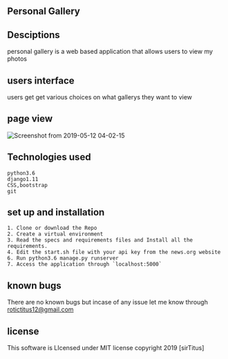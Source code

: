 ##             Personal Gallery

## Desciptions

personal gallery is a web based application that allows users to view my photos 

## users interface
users get get various choices on what gallerys they want to view

## page view
![Screenshot from 2019-05-12 04-02-15](https://user-images.githubusercontent.com/47354971/57576557-d4611b80-746a-11e9-9ee4-2434214f0600.png)


## Technologies used

```
python3.6
django1.11
CSS,bootstrap
git

```
## set up and installation

```
1. Clone or download the Repo
2. Create a virtual environment
3. Read the specs and requirements files and Install all the requirements.
4. Edit the start.sh file with your api key from the news.org website   
6. Run python3.6 manage.py runserver
7. Access the application through `localhost:5000`

```

## known bugs

There are no known bugs but incase of any issue let me know through rotictitus12@gmail.com

## license

This software is LIcensed under MIT license copyright 2019 [sirTitus]